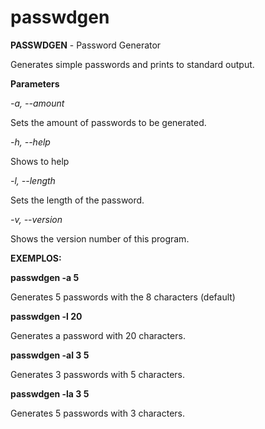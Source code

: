 passwdgen
=========

**PASSWDGEN** - Password Generator

Generates simple passwords and prints to standard output.

**Parameters**

*-a, --amount*

Sets the amount of passwords to be generated.

*-h, --help*

Shows to help 

*-l, --length*

Sets the length of the password.

*-v, --version*

Shows the version number of this program.


**EXEMPLOS:**

**passwdgen -a 5**

Generates 5 passwords with the 8 characters (default)

**passwdgen -l 20**

Generates a password with 20 characters.

**passwdgen -al 3 5**

Generates 3 passwords with 5 characters.

**passwdgen -la 3 5**

Generates 5 passwords with 3 characters.
